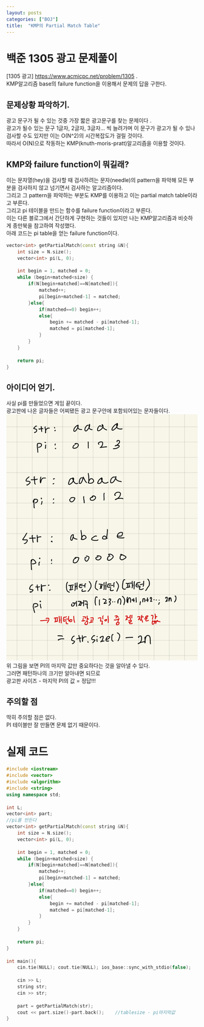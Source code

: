 ```yaml
---
layout: posts
categories: ["BOJ"]
title:  "KMP의 Partial Match Table"
---
```


백준 1305 광고 문제풀이
===============================

[1305 광고] <https://www.acmicpc.net/problem/1305>  .     
 KMP알고리즘 base의 failure function을 이용해서 문제의 답을 구한다.   

## 문제상황 파악하기.  
광고 문구가 될 수 있는 것중 가장 짧은 광고문구를 찾는 문제이다 .   
광고가 될수 있는 문구 1글자, 2글자, 3글자... 씩 늘려가며 이 문구가 광고가 될 수 있나 검사할 수도 있지만
이는 O(N^2)의 시간복잡도가 걸릴 것이다.    
따라서 O(N)으로 작동하는 KMP(knuth-moris-pratt)알고리즘을 이용할 것이다.    

## KMP와 failure function이 뭐길래?
이는 문자열(hey)을 검사할 때 검사하려는 문자(needle)의 pattern을 파악해 모든 부분을 검사하지 않고 넘기면서 검사하는 알고리즘이다.   
그리고 그 pattern을 파악하는 부분도 KMP를 이용하고 이는 partial match table이라고 부른다.   
그리고 pi 테이블을 만드는 함수를 failure function이라고 부른다.    
이는 다른 블로그에서 간단하게 구현하는 것들이 있지만 나는 KMP알고리즘과 비슷하게 종만북을 참고하여 작성했다.   
아래 코드는 pi table을 얻는 failure function이다.    
``` cpp
vector<int> getPartialMatch(const string &N){
    int size = N.size();
    vector<int> pi(L, 0);
    
    int begin = 1, matched = 0;
    while (begin+matched<size) {
        if(N[begin+matched]==N[matched]){
            matched++;
            pi[begin+matched-1] = matched;
        }else{
            if(matched==0) begin++;
            else{
                begin += matched - pi[matched-1];
                matched = pi[matched-1];
            }
        }
    }
    
    return pi;
}

```
## 아이디어 얻기.  
사실 pi를 만들었으면 게임 끝이다.   
광고판에 나온 글자들은 어찌됐든 광고 문구안에 포함되어있는 문자들이다.    
![PI table](/assets/image/PI.jpeg)    
위 그림을 보면 PI의 마지막 값만 중요하다는 것을 알아낼 수 있다.   
그러면 패턴하나의 크기만 알아내면 되므로   
광고판 사이즈 - 마지막 PI의 값 = 정답!!!    


## 주의할 점
딱히 주의할 점은 없다.    
PI 테이블만 잘 만들면 문제 없기 때문이다.     

# 실제 코드

```cpp
#include <iostream>
#include <vector>
#include <algorithm>
#include <string>
using namespace std;

int L;
vector<int> part;
//pi를 만든다
vector<int> getPartialMatch(const string &N){
    int size = N.size();
    vector<int> pi(L, 0);
    
    int begin = 1, matched = 0;
    while (begin+matched<size) {
        if(N[begin+matched]==N[matched]){
            matched++;
            pi[begin+matched-1] = matched;
        }else{
            if(matched==0) begin++;
            else{
                begin += matched - pi[matched-1];
                matched = pi[matched-1];
            }
        }
    }
    
    return pi;
}

int main(){
    cin.tie(NULL); cout.tie(NULL); ios_base::sync_with_stdio(false);
    
    cin >> L;
    string str;
    cin >> str;
    
    part = getPartialMatch(str);
    cout << part.size()-part.back();    //tablesize - pi마지막값
}

```
